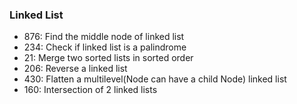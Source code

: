 ### Linked List

* 876: Find the middle node of linked list
* 234: Check if linked list is a palindrome
* 21: Merge two sorted lists in sorted order
* 206: Reverse a linked list
* 430: Flatten a multilevel(Node can have a child Node) linked list
* 160: Intersection of 2 linked lists
